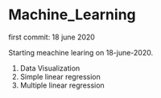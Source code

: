 # Machine_Learning
first commit: 18 june 2020


Starting meachine learing on 18-june-2020.

1. Data Visualization 
2. Simple linear regression
3. Multiple linear regression
